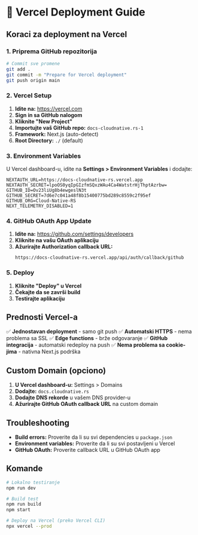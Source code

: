 # 🚀 Vercel Deployment Guide

## Koraci za deployment na Vercel

### 1. Priprema GitHub repozitorija
```bash
# Commit sve promene
git add .
git commit -m "Prepare for Vercel deployment"
git push origin main
```

### 2. Vercel Setup

1. **Idite na:** https://vercel.com
2. **Sign in sa GitHub nalogom**
3. **Kliknite "New Project"**
4. **Importujte vaš GitHub repo:** `docs-cloudnative.rs-1`
5. **Framework:** Next.js (auto-detect)
6. **Root Directory:** `./` (default)

### 3. Environment Variables

U Vercel dashboard-u, idite na **Settings > Environment Variables** i dodajte:

```
NEXTAUTH_URL=https://docs-cloudnative-rs.vercel.app
NEXTAUTH_SECRET=lpoOS0yqIpGIzfmSQxzWAu4Ca4WatstrHjThptAzrbw=
GITHUB_ID=Ov23liUg8b4ewgeslN3t
GITHUB_SECRET=7d6e7c041a48f8b15400775bd289c8559c2f95ef
GITHUB_ORG=Cloud-Native-RS
NEXT_TELEMETRY_DISABLED=1
```

### 4. GitHub OAuth App Update

1. **Idite na:** https://github.com/settings/developers
2. **Kliknite na vašu OAuth aplikaciju**
3. **Ažurirajte Authorization callback URL:**
   ```
   https://docs-cloudnative-rs.vercel.app/api/auth/callback/github
   ```

### 5. Deploy

1. **Kliknite "Deploy" u Vercel**
2. **Čekajte da se završi build**
3. **Testirajte aplikaciju**

## Prednosti Vercel-a

✅ **Jednostavan deployment** - samo git push
✅ **Automatski HTTPS** - nema problema sa SSL
✅ **Edge functions** - brže odgovaranje
✅ **GitHub integracija** - automatski redeploy na push
✅ **Nema problema sa cookie-jima** - nativna Next.js podrška

## Custom Domain (opciono)

1. **U Vercel dashboard-u:** Settings > Domains
2. **Dodajte:** `docs.cloudnative.rs`
3. **Dodajte DNS rekorde** u vašem DNS provider-u
4. **Ažurirajte GitHub OAuth callback URL** na custom domain

## Troubleshooting

- **Build errors:** Proverite da li su svi dependencies u `package.json`
- **Environment variables:** Proverite da li su svi postavljeni u Vercel
- **GitHub OAuth:** Proverite callback URL u GitHub OAuth app

## Komande

```bash
# Lokalno testiranje
npm run dev

# Build test
npm run build
npm start

# Deploy na Vercel (preko Vercel CLI)
npx vercel --prod
```
